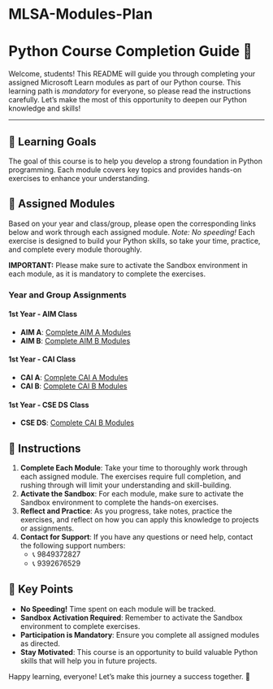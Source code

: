 # MLSA-Modules-Plan

# Python Course Completion Guide 🐍

Welcome, students! This README will guide you through completing your assigned Microsoft Learn modules as part of our Python course. This learning path is *mandatory* for everyone, so please read the instructions carefully. Let’s make the most of this opportunity to deepen our Python knowledge and skills!

---

## 🎯 Learning Goals
The goal of this course is to help you develop a strong foundation in Python programming. Each module covers key topics and provides hands-on exercises to enhance your understanding.

## 📑 Assigned Modules
Based on your year and class/group, please open the corresponding links below and work through each assigned module. *Note: No speeding!* Each exercise is designed to build your Python skills, so take your time, practice, and complete every module thoroughly. 

**IMPORTANT:** Please make sure to activate the Sandbox environment in each module, as it is mandatory to complete the exercises.

### Year and Group Assignments

#### 1st Year - AIM Class
- **AIM A**: [Complete AIM A Modules](https://learn.microsoft.com/en-us/plans/kk44h5r34wgk33?tab=tab-created&learnerGroupId=c5900485-922b-403d-a92d-724b373c54d9&wt.mc_id=studentamb_430516)
- **AIM B**: [Complete AIM B Modules](https://learn.microsoft.com/en-us/plans/kk44h5r34wgk33?tab=tab-created&learnerGroupId=a57873b9-aa3b-483d-a76f-5f7b29accfec&wt.mc_id=studentamb_431203)

#### 1st Year - CAI Class
- **CAI A**: [Complete CAI A Modules](https://learn.microsoft.com/en-us/plans/kk44h5r34wgk33?tab=tab-created&learnerGroupId=54d7dca7-f546-487a-aff6-d44d9a1d062a&wt.mc_id=studentamb_431274)
- **CAI B**: [Complete CAI B Modules](https://learn.microsoft.com/en-us/plans/kk44h5r34wgk33?tab=tab-created&learnerGroupId=a57873b9-aa3b-483d-a76f-5f7b29accfec&wt.mc_id=studentamb_431203)

#### 1st Year - CSE DS Class
- **CSE DS**: [Complete CAI B Modules](https://learn.microsoft.com/en-us/plans/kk44h5r34wgk33?tab=tab-created&learnerGroupId=54d7dca7-f546-487a-aff6-d44d9a1d062a&wt.mc_id=studentamb_431274)


## 📌 Instructions
1. **Complete Each Module**: Take your time to thoroughly work through each assigned module. The exercises require full completion, and rushing through will limit your understanding and skill-building.
2. **Activate the Sandbox**: For each module, make sure to activate the Sandbox environment to complete the hands-on exercises.
3. **Reflect and Practice**: As you progress, take notes, practice the exercises, and reflect on how you can apply this knowledge to projects or assignments.
4. **Contact for Support**: If you have any questions or need help, contact the following support numbers:
   - 📞 9849372827
   - 📞 9392676529

## 🌟 Key Points
- **No Speeding!** Time spent on each module will be tracked.
- **Sandbox Activation Required**: Remember to activate the Sandbox environment to complete exercises.
- **Participation is Mandatory**: Ensure you complete all assigned modules as directed.
- **Stay Motivated**: This course is an opportunity to build valuable Python skills that will help you in future projects.

Happy learning, everyone! Let’s make this journey a success together. 🚀
